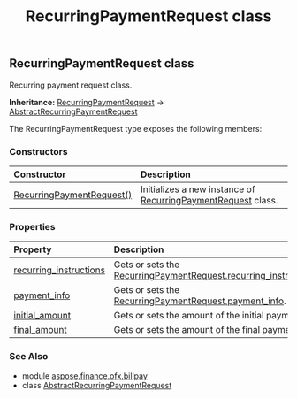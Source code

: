 ﻿---
title: RecurringPaymentRequest class
second_title: Aspose.Finance for Python via .NET API References
description: 
type: docs
weight: 470
url: /python-net/aspose.finance.ofx.billpay/recurringpaymentrequest/
is_root: false
---

## RecurringPaymentRequest class

Recurring payment request class.



**Inheritance:** [RecurringPaymentRequest](/finance/python-net/aspose.finance.ofx.billpay/recurringpaymentrequest) → 
[AbstractRecurringPaymentRequest](/finance/python-net/aspose.finance.ofx.billpay/abstractrecurringpaymentrequest)



The RecurringPaymentRequest type exposes the following members:

### Constructors
| Constructor | Description |
| :- | :- |
| [RecurringPaymentRequest()](/finance/python-net/aspose.finance.ofx.billpay/recurringpaymentrequest/__init__/#) | Initializes a new instance of [RecurringPaymentRequest](/finance/python-net/aspose.finance.ofx.billpay/recurringpaymentrequest) class. |


### Properties
| Property | Description |
| :- | :- |
| [recurring_instructions](/finance/python-net/aspose.finance.ofx.billpay/recurringpaymentrequest/recurring_instructions) | Gets or sets the [RecurringPaymentRequest.recurring_instructions](/finance/python-net/aspose.finance.ofx.billpay/recurringpaymentrequest#recurring_instructions). |
| [payment_info](/finance/python-net/aspose.finance.ofx.billpay/recurringpaymentrequest/payment_info) | Gets or sets the [RecurringPaymentRequest.payment_info](/finance/python-net/aspose.finance.ofx.billpay/recurringpaymentrequest#payment_info). |
| [initial_amount](/finance/python-net/aspose.finance.ofx.billpay/recurringpaymentrequest/initial_amount) | Gets or sets the amount of the initial payment. |
| [final_amount](/finance/python-net/aspose.finance.ofx.billpay/recurringpaymentrequest/final_amount) | Gets or sets the amount of the final payment. |


### See Also

* module [aspose.finance.ofx.billpay](../)
* class [AbstractRecurringPaymentRequest](/finance/python-net/aspose.finance.ofx.billpay/abstractrecurringpaymentrequest)
